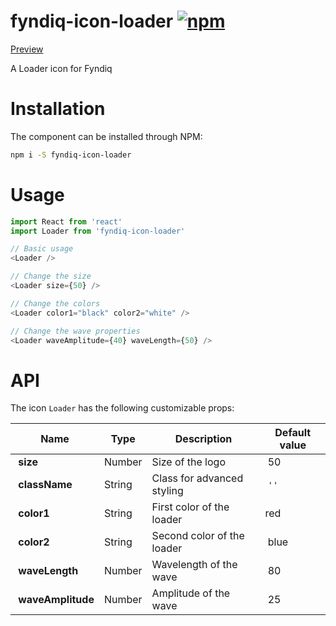 # fyndiq-icon-loader [![npm](https://img.shields.io/npm/v/fyndiq-icon-loader.svg?maxAge=3600)](https://www.npmjs.com/package/fyndiq-icon-loader)

[Preview](http://developers.fyndiq.com/fyndiq-ui/?selectedKind=Loader&selectedStory=default)

A Loader icon for Fyndiq

# Installation

The component can be installed through NPM:

``` bash
npm i -S fyndiq-icon-loader
```

# Usage

``` js
import React from 'react'
import Loader from 'fyndiq-icon-loader'

// Basic usage
<Loader />

// Change the size
<Loader size={50} />

// Change the colors
<Loader color1="black" color2="white" />

// Change the wave properties
<Loader waveAmplitude={40} waveLength={50} />
```

# API

The icon `Loader` has the following customizable props:

| Name | Type | Description | Default value |
|---|---|---|---|
| **size** | Number | Size of the logo | 50 |
| **className** | String | Class for advanced styling | `''` |
| **color1** | String | First color of the loader | red |
| **color2** | String | Second color of the loader | blue |
| **waveLength** | Number | Wavelength of the wave | 80 |
| **waveAmplitude** | Number | Amplitude of the wave | 25 |
